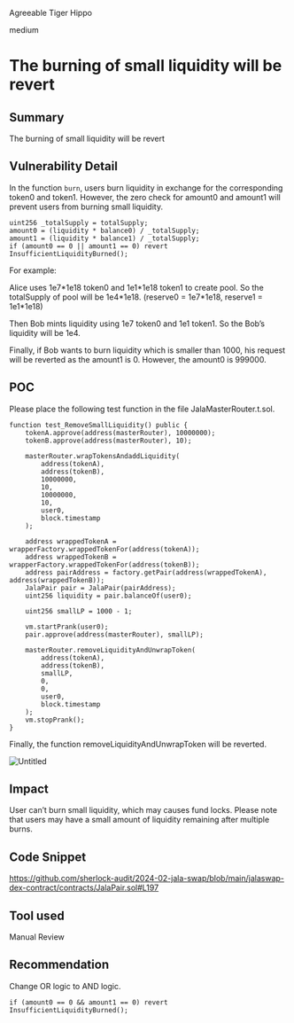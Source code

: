 Agreeable Tiger Hippo

medium

# The burning of small liquidity will be revert

## Summary

The burning of small liquidity will be revert

## Vulnerability Detail

In the function `burn`, users burn liquidity in exchange for the corresponding token0 and token1. However, the zero check for amount0 and amount1 will prevent users from burning small liquidity.

```solidity
uint256 _totalSupply = totalSupply; 
amount0 = (liquidity * balance0) / _totalSupply; 
amount1 = (liquidity * balance1) / _totalSupply; 
if (amount0 == 0 || amount1 == 0) revert InsufficientLiquidityBurned();
```

For example:

Alice uses 1e7\*1e18 token0 and 1e1\*1e18 token1 to create pool. So the totalSupply of pool will be 1e4\*1e18. (reserve0 = 1e7\*1e18, reserve1 = 1e1\*1e18)

Then Bob mints liquidity using 1e7 token0 and 1e1 token1. So the Bob’s liquidity will be 1e4.

Finally, if Bob wants to burn liquidity which is smaller than 1000, his request will be reverted as the amount1 is 0. However, the amount0 is 999000.

## POC

Please place the following test function in the file JalaMasterRouter.t.sol.

```solidity
function test_RemoveSmallLiquidity() public {
    tokenA.approve(address(masterRouter), 10000000);
    tokenB.approve(address(masterRouter), 10);

    masterRouter.wrapTokensAndaddLiquidity(
        address(tokenA),
        address(tokenB),
        10000000,
        10,
        10000000,
        10,
        user0,
        block.timestamp
    );

    address wrappedTokenA = wrapperFactory.wrappedTokenFor(address(tokenA));
    address wrappedTokenB = wrapperFactory.wrappedTokenFor(address(tokenB));
    address pairAddress = factory.getPair(address(wrappedTokenA), address(wrappedTokenB));
    JalaPair pair = JalaPair(pairAddress);
    uint256 liquidity = pair.balanceOf(user0);

    uint256 smallLP = 1000 - 1;

    vm.startPrank(user0);
    pair.approve(address(masterRouter), smallLP);

    masterRouter.removeLiquidityAndUnwrapToken(
        address(tokenA),
        address(tokenB),
        smallLP,
        0,
        0,
        user0,
        block.timestamp
    );
    vm.stopPrank();
}
```

Finally, the function removeLiquidityAndUnwrapToken will be reverted.

![Untitled](https://github.com/sherlock-audit/2024-02-jala-swap-zrax-x/assets/52646245/aafa11fe-7079-41c9-9713-8f3e9c136ada)


## Impact

User can’t burn small liquidity, which may causes fund locks. Please note that users may have a small amount of liquidity remaining after multiple burns.

## Code Snippet

https://github.com/sherlock-audit/2024-02-jala-swap/blob/main/jalaswap-dex-contract/contracts/JalaPair.sol#L197

## Tool used

Manual Review

## Recommendation

Change OR logic to AND logic.

```solidity
if (amount0 == 0 && amount1 == 0) revert InsufficientLiquidityBurned();
```